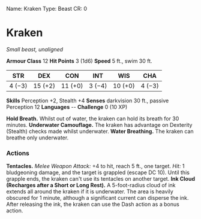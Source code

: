 Name: Kraken
Type: Beast
CR: 0

# Kraken
_Small beast, unaligned_

**Armour Class** 12
**Hit Points** 3 (1d6)
**Speed** 5 ft., swim 30 ft.

| STR     | DEX     | CON     | INT     | WIS     | CHA     |
|---------|---------|---------|---------|---------|---------|
| 4 (−3)  | 15 (+2) | 11 (+0) | 3 (−4)  | 10 (+0) | 4 (−3)  |  

**Skills** Perception +2, Stealth +4
**Senses** darkvision 30 ft., passive Perception 12
**Languages** --
**Challenge** 0 (10 XP)

**Hold Breath.** Whilst out of water, the kraken can hold its breath for 30 minutes.
**Underwater Camouflage.** The kraken has advantage on Dexterity (Stealth) checks made whilst underwater.
**Water Breathing.** The kraken can breathe only underwater.

### Actions 
**Tentacles.** _Melee Weapon Attack:_ +4 to hit, reach 5 ft., one target. _Hit:_ 1 bludgeoning damage, and the target is grappled (escape DC 10). Until this grapple ends, the kraken can't use its tentacles on another target.
**Ink Cloud (Recharges after a Short or Long Rest).** A 5-foot-radius cloud of ink extends all around the kraken if it is underwater. The area is heavily obscured for 1 minute, although a significant current can disperse the ink. After releasing the ink, the kraken can use the Dash action as a bonus action.